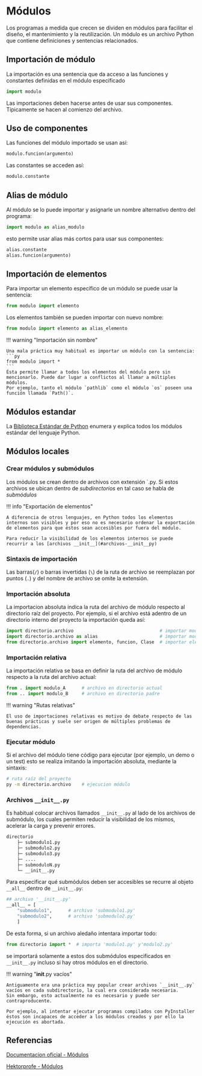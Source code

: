 


# Módulos

Los programas a medida que crecen se dividen en módulos para facilitar el diseño, el mantenimiento y la reutilización. 
Un módulo es un archivo Python que contiene definiciones y sentencias relacionados. 

## Importación de módulo

La importación es una sentencia que da acceso a las funciones y constantes definidas en el módulo especificado
```py 
import modulo
```
Las importaciones deben hacerse antes de usar sus componentes. 
Típicamente se hacen al comienzo del archivo. 

## Uso de componentes

Las funciones del módulo importado se usan así:

```py
modulo.funcion(argumento)
```
Las constantes se acceden así:

```py
modulo.constante
```

<!-- 
!!! example "Ejemplo: modulo request"

    El módulo *request* permite interactuar con API's de servidores remotos para hacer consultas.

    ```py
    import requests
    ```
    Con la función `get()` se hace la petición al servidor.

    ```py
    respuesta = requests.get( "https://pokeapi.co/api/v2/pokemon?limit=151")
    ```
 -->



## Alias de módulo

Al módulo se lo puede importar y asignarle un nombre alternativo dentro del programa:
```py
import modulo as alias_modulo
```
esto permite usar alias más cortos para usar sus componentes:
```py
alias.constante
alias.funcion(argumento)
```

## Importación de elementos

Para importar un elemento específico de un módulo se puede usar la sentencia:
```py
from modulo import elemento
```
Los elementos también se pueden importar con nuevo nombre:
```py
from modulo import elemento as alias_elemento
```


!!! warning "Importación sin nombre"

    Una mala práctica muy habitual es importar un módulo con la sentencia:
    ```py
    from modulo import *
    ```
    Ésta permite llamar a todos los elementos del módulo pero sin mencionarlo. Puede dar lugar a conflictos al llamar a múltiples módulos. 
    Por ejemplo, tanto el módulo `pathlib` como el módulo `os` poseen una función llamada `Path()`.



## Módulos estandar

La [Biblioteca Estándar de Python](https://docs.python.org/es/3/library/index.html) enumera y explica todos los módulos estándar del lenguaje Python.



## Módulos locales


### Crear módulos y submódulos

Los módulos se crean dentro de archivos con extensión `.py.
Si estos archivos se ubican dentro de *subdirectorios* en tal caso se habla de *submódulos*  

!!! info "Exportación de elementos"

    A diferencia de otros lenguajes, en Python todos los elementos internos son visibles y por eso no es necesario ordenar la exportación de elementos para que éstos sean accesibles por fuera del módulo. 

    Para reducir la visibilidad de los elementos internos se puede recurrir a los [archivos __init__](#archivos-__init__py)



### Sintaxis de importación

Las barras(`/`) o barras invertidas (`\`) de la ruta de archivo se reemplazan por puntos (`.`) y del nombre de archivo se omite la extensión.
<!-- 
Entonces, para importar un archivo Python como módulo desde un subdirectorio de la ruta actual la notación queda: 
-->

### Importación absoluta


La importacion absoluta indica la ruta del archivo de módulo respecto al directorio raíz del proyecto. 
Por ejemplo, si el archivo está adentro de un directorio interno del proyecto la importación queda así:

```py title="Importación absoluta"
import directorio.archivo                                # importar modulo
import directorio.archivo as alias                       # importar modulo con alias
from directorio.archivo import elemento, funcion, Clase  # importar elementos particulares
```



### Importación relativa

<!-- 
Asimismo los módulos pueden tener dependencias con otros archivos de módulo. Para poder importarlos se toma como referencia la ruta del archivo de módulo y de ahí se toma la ruta relativa. Sintaxis: 
-->

La importación relativa se basa en definir la ruta del archivo de módulo respecto a la ruta del archivo actual:


```python title="Importación relativa"
from . import modulo_A      # archivo en directorio actual
from .. import modulo_B     # archivo en directorio padre
```

!!! warning "Rutas relativas" 
    
    El uso de importaciones relativas es motivo de debate respecto de las buenas prácticas y suele ser origen de múltiples problemas de dependencias.



### Ejecutar módulo

Si el archivo del módulo tiene código para ejecutar (por ejemplo, un demo o un test) esto se realiza imitando la importación absoluta, mediante la sintaxis:

```bash title="Ejecución de módulo"
# ruta raíz del proyecto
py -m directorio.archivo    # ejecucion módulo
```


### Archivos `__init__.py`

Es habitual colocar archivos llamados `__init__.py` al lado de los archivos de submódulo, los cuales permiten reducir la visibilidad de los mismos, acelerar la carga y prevenir errores. 

``` bash title="Archivo __init__.py - ubicación" 
directorio
    ├─ submodulo1.py
    ├─ submodulo2.py
    ├─ submodulo3.py
    ├─ ....
    ├─ submoduloN.py
    └─ __init__.py       
```

Para especificar qué submódulos deben ser accesibles se recurre al objeto `__all__` dentro de `__init__.py`:

```python title="Archivo __init__.py - contenido"
## archivo '__init__.py'
__all__ = [
    "submodulo1",      # archivo 'submodulo1.py'
    "submodulo2",      # archivo 'submodulo2.py'
    ]
```
De esta forma, si un archivo aledaño intentara importar todo:

```python
from directorio import *  # importa 'modulo1.py' y'modulo2.py'
```
se importará solamente a estos dos submódulos especificados en `__init__.py` incluso si hay otros módulos en el directorio.

!!! warning "__init__.py vacíos"

    Antiguamente era una práctica muy popular crear archivos `__init__.py` vacíos en cada subdirectorio, la cual era considerada necesaria. 
    Sin embargo, esto actualmente no es necesario y puede ser contraproducente. 

    Por ejemplo, al intentar ejecutar programas compilados con PyInstaller éstos son incapaces de acceder a los módulos creados y por ello la ejecución es abortada. 



## Referencias


[Documentacion oficial - Módulos](https://docs.python.org/es/3/tutorial/modules.html)

[Hektorprofe - Módulos](https://docs.hektorprofe.net/python/modulos-y-paquetes/modulos/)

